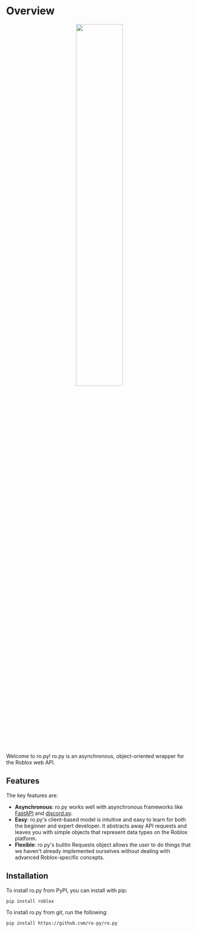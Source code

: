 # Overview

<div align="center">
    <img width="50%" src="assets/textlogo.svg">
</div>

Welcome to ro.py!
ro.py is an asynchronous, object-oriented wrapper for the Roblox web API.  

## Features
The key features are:  

- **Asynchronous**: ro.py works well with asynchronous frameworks like [FastAPI](https://fastapi.tiangolo.com/) and 
[discord.py](https://github.com/Rapptz/discord.py).  
- **Easy**: ro.py's client-based model is intuitive and easy to learn for both the beginner and expert developer. It
  abstracts away API requests and leaves you with simple objects that represent data types on the Roblox platform.
- **Flexible**: ro.py's builtin Requests object allows the user to do things that we haven't already implemented
ourselves without dealing with advanced Roblox-specific concepts.

## Installation
To install ro.py from PyPI, you can install with pip:
```
pip install roblox
```

To install ro.py from git, run the following:
```
pip install https://github.com/ro-py/ro.py
```
